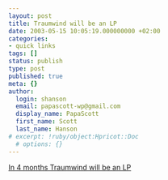 ```yaml
---
layout: post
title: Traumwind will be an LP
date: 2003-05-15 10:05:19.000000000 +02:00
categories:
- quick links
tags: []
status: publish
type: post
published: true
meta: {}
author:
  login: shanson
  email: papascott-wp@gmail.com
  display_name: PapaScott
  first_name: Scott
  last_name: Hanson
# excerpt: !ruby/object:Hpricot::Doc
  # options: {}
---
```

<p><a title="Happy Birthday! For you young folks, an LP is 33-1/3..." href="http://traumwind.de/blog/">In 4 months Traumwind will be an LP</a></p>
